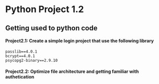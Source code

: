 # Python Project 1.2

## Getting used to python code

#### Project2.1: Create a simple login project that use the following library
    passlib==4.0.1
    bcrypt==4.0.1
    psycopg2-binary==2.9.10

#### Project2.2: Optimize file architecture and getting familiar with authetication

